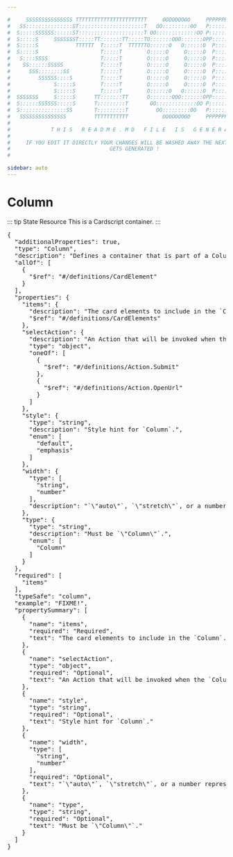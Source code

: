 ```yaml
---

#     SSSSSSSSSSSSSSS TTTTTTTTTTTTTTTTTTTTTTT     OOOOOOOOO     PPPPPPPPPPPPPPPPP    !!!  
#   SS:::::::::::::::ST:::::::::::::::::::::T   OO:::::::::OO   P::::::::::::::::P  !!:!! 
#  S:::::SSSSSS::::::ST:::::::::::::::::::::T OO:::::::::::::OO P::::::PPPPPP:::::P !:::! 
#  S:::::S     SSSSSSST:::::TT:::::::TT:::::TO:::::::OOO:::::::OPP:::::P     P:::::P!:::! 
#  S:::::S            TTTTTT  T:::::T  TTTTTTO::::::O   O::::::O  P::::P     P:::::P!:::! 
#  S:::::S                    T:::::T        O:::::O     O:::::O  P::::P     P:::::P!:::! 
#   S::::SSSS                 T:::::T        O:::::O     O:::::O  P::::PPPPPP:::::P !:::! 
#    SS::::::SSSSS            T:::::T        O:::::O     O:::::O  P:::::::::::::PP  !:::! 
#      SSS::::::::SS          T:::::T        O:::::O     O:::::O  P::::PPPPPPPPP    !:::! 
#         SSSSSS::::S         T:::::T        O:::::O     O:::::O  P::::P            !:::! 
#              S:::::S        T:::::T        O:::::O     O:::::O  P::::P            !!:!! 
#              S:::::S        T:::::T        O::::::O   O::::::O  P::::P             !!!   
#  SSSSSSS     S:::::S      TT:::::::TT      O:::::::OOO:::::::OPP::::::PP                 
#  S::::::SSSSSS:::::S      T:::::::::T       OO:::::::::::::OO P::::::::P           !!!  
#  S:::::::::::::::SS       T:::::::::T         OO:::::::::OO   P::::::::P          !!:!! 
#   SSSSSSSSSSSSSSS         TTTTTTTTTTT           OOOOOOOOO     PPPPPPPPPP           !!!  
#                                                                                          
#             T H I S   R E A D M E . M D   F I L E   I S   G E N E R A T E D !           
#                                                                                         
#     IF YOU EDIT IT DIRECTLY YOUR CHANGES WILL BE WASHED AWAY THE NEXT TIME THIS FILE  
#                                GETS GENERATED !
#                                                                                         

sidebar: auto
---
```


# Column

::: tip State Resource
This is a Cardscript container.
:::



<pre>
{
  "additionalProperties": true,
  "type": "Column",
  "description": "Defines a container that is part of a ColumnSet.",
  "allOf": [
    {
      "$ref": "#/definitions/CardElement"
    }
  ],
  "properties": {
    "items": {
      "description": "The card elements to include in the `Column`.",
      "$ref": "#/definitions/CardElements"
    },
    "selectAction": {
      "description": "An Action that will be invoked when the `Column` is tapped or selected. `Action.ShowCard` is not supported.",
      "type": "object",
      "oneOf": [
        {
          "$ref": "#/definitions/Action.Submit"
        },
        {
          "$ref": "#/definitions/Action.OpenUrl"
        }
      ]
    },
    "style": {
      "type": "string",
      "description": "Style hint for `Column`.",
      "enum": [
        "default",
        "emphasis"
      ]
    },
    "width": {
      "type": [
        "string",
        "number"
      ],
      "description": "`\"auto\"`, `\"stretch\"`, or a number representing relative width of the column in the column group."
    },
    "type": {
      "type": "string",
      "description": "Must be `\"Column\"`.",
      "enum": [
        "Column"
      ]
    }
  },
  "required": [
    "items"
  ],
  "typeSafe": "column",
  "example": "FIXME!",
  "propertySummary": [
    {
      "name": "items",
      "required": "Required",
      "text": "The card elements to include in the `Column`."
    },
    {
      "name": "selectAction",
      "type": "object",
      "required": "Optional",
      "text": "An Action that will be invoked when the `Column` is tapped or selected. `Action.ShowCard` is not supported."
    },
    {
      "name": "style",
      "type": "string",
      "required": "Optional",
      "text": "Style hint for `Column`."
    },
    {
      "name": "width",
      "type": [
        "string",
        "number"
      ],
      "required": "Optional",
      "text": "`\"auto\"`, `\"stretch\"`, or a number representing relative width of the column in the column group."
    },
    {
      "name": "type",
      "type": "string",
      "required": "Optional",
      "text": "Must be `\"Column\"`."
    }
  ]
}
</pre>

